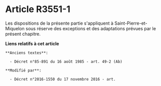 # Article R3551-1

Les dispositions de la présente partie s'appliquent à Saint-Pierre-et-Miquelon sous réserve des exceptions et des adaptations
prévues par le présent chapitre.

**Liens relatifs à cet article**

	**Anciens textes**:

	  - Décret n°85-891 du 16 août 1985 - art. 49-2 (Ab)

	**Modifié par**:

	  - Décret n°2016-1550 du 17 novembre 2016 - art.
